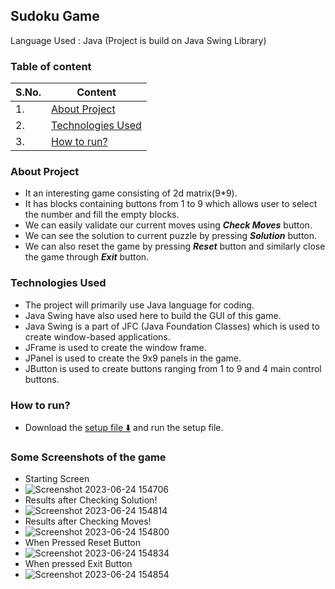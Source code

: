## Sudoku Game
Language Used : Java (Project is build on Java Swing Library)

### Table of content
| S.No. | Content |
| ----------- | ----------- |
| 1. | [About Project](#about-project) |
| 2. | [Technologies Used](#technologies-used)|
| 3. | [How to run?](#how-to-run) |



### About Project 
- It an interesting game consisting of 2d matrix(9*9).
- It has blocks containing buttons from 1 to 9 which allows user to select the number and fill the empty blocks.
- We can easily validate our current moves using ***Check Moves*** button.
- We can see the solution to current puzzle by pressing ***Solution*** button.
- We can also reset the game by pressing ***Reset*** button and similarly close the game through ***Exit*** button.

### Technologies Used
- The project will primarily use Java language for coding.
- Java Swing have also used here to build the GUI of this game.
- Java Swing is a part of JFC (Java Foundation Classes) which is used to create window-based applications.
- JFrame is used to create the window frame.
- JPanel is used to create the 9x9 panels in the game.
- JButton is used to create buttons ranging from 1 to 9 and 4 main control buttons.

 ### How to run?
 - Download the [setup file ⬇️](https://github.com//Sudoku-Game/releases/download/1.0.0/sudoku-game-setup.exe) and run the setup file.

### Some Screenshots of the game
- Starting Screen
- ![Screenshot 2023-06-24 154706](https://github.com/meetgovindbajaj/Sudoku-Game/assets/117599205/00b88d86-b803-4d3d-b23c-429f3a4daf4a)
- Results after Checking Solution!
- ![Screenshot 2023-06-24 154814](https://github.com/meetgovindbajaj/Sudoku-Game/assets/117599205/b7d2f9c6-6f41-4992-9dc6-4bc97c2387c2)
- Results after Checking Moves!
- ![Screenshot 2023-06-24 154800](https://github.com/meetgovindbajaj/Sudoku-Game/assets/117599205/5c5af7fe-90da-44e2-a73d-64e2988bfb1c)
- When Pressed Reset Button
- ![Screenshot 2023-06-24 154834](https://github.com/meetgovindbajaj/Sudoku-Game/assets/117599205/7ead895e-b581-4e31-b2ba-617719ea2fee)
- When pressed Exit Button
- ![Screenshot 2023-06-24 154854](https://github.com/meetgovindbajaj/Sudoku-Game/assets/117599205/2d417098-04f1-403e-990c-6afb8d03b266)
